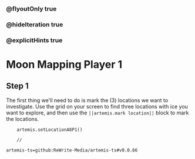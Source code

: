 ### @flyoutOnly true
### @hideIteration true
### @explicitHints true

# Moon Mapping Player 1

## Step 1
The first thing we'll need to do is mark the (3) locations we want to investigate. Use the grid on your screen to find three locations with ice you want to explore, and then use the ``||artemis.mark location||`` block to mark the locations.

```ghost
    artemis.setLocationA8P1()
```
```template
    //
```

```package
artemis-ts=github:ReWrite-Media/artemis-ts#v0.0.66
```